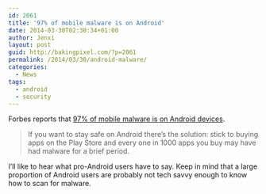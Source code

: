 ```yaml
---
id: 2061
title: '97% of mobile malware is on Android'
date: 2014-03-30T02:30:34+01:00
author: Jenxi
layout: post
guid: http://bakingpixel.com/?p=2061
permalink: /2014/03/30/android-malware/
categories:
  - News
tags:
  - android
  - security
---
```

Forbes reports that [97% of mobile malware is on Android devices](http://www.forbes.com/sites/gordonkelly/2014/03/24/report-97-of-mobile-malware-is-on-android-this-is-the-easy-way-you-stay-safe/).

> If you want to stay safe on Android there’s the solution: stick to buying apps on the Play Store and every one in 1000 apps you buy may have had malware for a brief period. 

I’ll like to hear what pro-Android users have to say. Keep in mind that a large proportion of Android users are probably not tech savvy enough to know how to scan for malware.